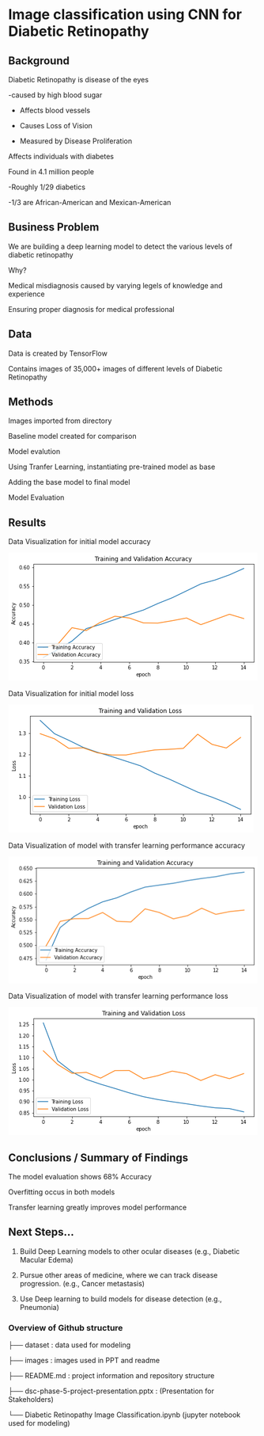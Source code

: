 #  Image classification using CNN for Diabetic Retinopathy


## Background

Diabetic Retinopathy is disease of the eyes 

  -caused by high blood sugar
    
  - Affects blood vessels
    
  - Causes Loss of Vision
   
   - Measured by Disease Proliferation

Affects individuals with diabetes

Found in 4.1 million people

   -Roughly 1/29 diabetics
   
   -1/3 are African-American and Mexican-American



## Business Problem

We are building a deep learning model to detect the various levels of diabetic retinopathy

  Why?
  
Medical misdiagnosis caused by varying legels of knowledge and experience

Ensuring proper diagnosis for medical professional

## Data

Data is created by TensorFlow

Contains images of 35,000+ images of different levels of Diabetic Retinopathy

## Methods

Images imported from directory

Baseline model created for comparison

Model evalution

Using Tranfer Learning, instantiating pre-trained model as base

Adding the base model to final model

Model Evaluation


## Results

Data Visualization for initial model accuracy

![](images/main_accuracy.png)

Data Visualization for initial model loss

![](images/main_loss.png)

Data Visualization of model with transfer learning performance accuracy

![](images/tl_accuracy.png)

Data Visualization of model with transfer learning performance loss

![](images/tl_loss.png)



## Conclusions / Summary of Findings

The model evaluation shows 68% Accuracy

Overfitting occus in both models

Transfer learning greatly improves model performance


## Next Steps...

1) Build Deep Learning models to other ocular diseases (e.g., Diabetic Macular Edema)

2) Pursue other areas of medicine, where we can track disease progression. (e.g., Cancer metastasis)

3) Use Deep learning to build models for disease detection (e.g., Pneumonia)




### Overview of Github structure
├── dataset : data used for modeling

├── images : images used in PPT and readme

├── README.md : project information and repository structure

├── dsc-phase-5-project-presentation.pptx : (Presentation for Stakeholders)

└── Diabetic Retinopathy Image Classification.ipynb (jupyter notebook used for modeling)

